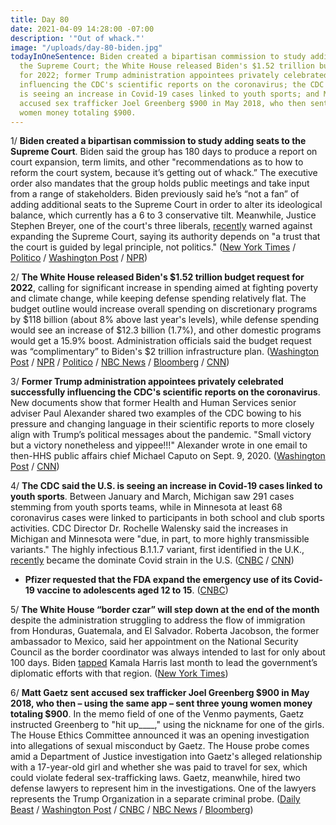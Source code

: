 ```yaml
---
title: Day 80
date: 2021-04-09 14:28:00 -07:00
description: '"Out of whack."'
image: "/uploads/day-80-biden.jpg"
todayInOneSentence: Biden created a bipartisan commission to study adding seats to
  the Supreme Court; the White House released Biden's $1.52 trillion budget request
  for 2022; former Trump administration appointees privately celebrated successfully
  influencing the CDC's scientific reports on the coronavirus; the CDC said the U.S.
  is seeing an increase in Covid-19 cases linked to youth sports; and Matt Gaetz sent
  accused sex trafficker Joel Greenberg $900 in May 2018, who then sent three young
  women money totaling $900.
---
```


1/ **Biden created a bipartisan commission to study adding seats to the Supreme Court**. Biden said the group has 180 days to produce a report on court expansion, term limits, and other "recommendations as to how to reform the court system, because it’s getting out of whack.” The executive order also mandates that the group holds public meetings and take input from a range of stakeholders. Biden previously said he’s “not a fan” of adding additional seats to the Supreme Court in order to alter its ideological balance, which currently has a 6 to 3 conservative tilt. Meanwhile, Justice Stephen Breyer, one of the court's three liberals, [recently](https://www.washingtonpost.com/politics/courts_law/justice-breyer-says-expanding-the-supreme-court-will-erode-trust/2021/04/06/cabc95c4-9730-11eb-a6d0-13d207aadb78_story.html) warned against expanding the Supreme Court, saying its authority depends on "a trust that the court is guided by legal principle, not politics." ([New York Times](https://www.nytimes.com/2021/04/09/us/politics/biden-supreme-court-packing.html) / [Politico](https://www.politico.com/news/2021/04/09/biden-supreme-court-reform-commission-480582) / [Washington Post](https://www.washingtonpost.com/politics/biden-to-unveil-commission-to-study-possible-expansion-of-supreme-court/2021/04/09/f644552c-9944-11eb-962b-78c1d8228819_story.html) / [NPR](https://www.npr.org/2021/04/09/985738915/biden-sets-up-commission-to-study-supreme-court-reform))

2/ **The White House released Biden's $1.52 trillion budget request for 2022**, calling for significant increase in spending aimed at fighting poverty and climate change, while keeping defense spending relatively flat. The budget outline would increase overall spending on discretionary programs by $118 billion (about 8% above last year's levels), while defense spending would see an increase of $12.3 billion (1.7%), and other domestic programs would get a 15.9% boost. Administration officials said the budget request was “complimentary” to Biden's $2 trillion infrastructure plan. ([Washington Post](https://www.washingtonpost.com/us-policy/2021/04/09/biden-2022-budget/) / [NPR](https://www.npr.org/2021/04/09/985718925/biden-proposes-1-5-trillion-federal-spending-plan) / [Politico](https://www.politico.com/news/2021/04/09/biden-2022-budget-spending-boost-480550) / [NBC News](https://www.nbcnews.com/politics/white-house/first-biden-budget-outline-calls-major-boost-non-defense-spending-n1263626) / [Bloomberg](https://www.bloomberg.com/news/articles/2021-04-09/biden-boosts-health-education-in-1-52-trillion-budget-request?srnd=premium&sref=MIBMEEoj) / [CNN](https://www.cnn.com/2021/04/09/politics/white-house-spending-request/index.html))

3/ **Former Trump administration appointees privately celebrated successfully influencing the CDC's scientific reports on the coronavirus**. New documents show that former Health and Human Services senior adviser Paul Alexander shared two examples of the CDC bowing to his pressure and changing language in their scientific reports to more closely align with Trump’s political messages about the pandemic. "Small victory but a victory nonetheless and yippee!!!" Alexander wrote in one email to then-HHS public affairs chief Michael Caputo on Sept. 9, 2020. ([Washington Post](https://www.washingtonpost.com/health/2021/04/09/cdc-covid-political-interference/) / [CNN](https://www.cnn.com/2021/04/09/politics/house-covid-committee-trump-cdc-administration/index.html))

4/ **The CDC said the U.S. is seeing an increase in Covid-19 cases linked to youth sports**. Between January and March, Michigan saw 291 cases stemming from youth sports teams, while in Minnesota at least 68 coronavirus cases were linked to participants in both school and club sports activities. CDC Director Dr. Rochelle Walensky said the increases in Michigan and Minnesota were "due, in part, to more highly transmissible variants." The highly infectious B.1.1.7 variant, first identified in the U.K., [recently](https://whatthefuckjusthappenedtoday.com/2021/04/07/day-78/#1-the-cdc-said-the-coronavirus-varia) became the dominate Covid strain in the U.S. ([CNBC](https://www.cnbc.com/2021/04/09/us-sees-increasing-reports-of-covid-cases-associated-with-youth-sports-cdc-director-says.html) / [CNN](https://www.cnn.com/2021/04/06/health/youth-sports-covid-spread-wellness/index.html))

* **Pfizer requested that the FDA expand the emergency use of its Covid-19 vaccine to adolescents aged 12 to 15**. ([CNBC](https://www.cnbc.com/2021/04/09/pfizer-biontech-request-expanded-emergency-use-of-covid-19-vaccine-for-ages-12-15.html))

5/ **The White House “border czar” will step down at the end of the month** despite the administration struggling to address the flow of immigration from Honduras, Guatemala, and El Salvador. Roberta Jacobson, the former ambassador to Mexico, said her appointment on the National Security Council as the border coordinator was always intended to last for only about 100 days. Biden [tapped](https://whatthefuckjusthappenedtoday.com/2021/03/24/day-64/#1-kamala-harris-will-takeover-effort) Kamala Harris last month to lead the government’s diplomatic efforts with that region. ([New York Times](https://www.nytimes.com/2021/04/09/us/politics/biden-border-czar.html))

6/ **Matt Gaetz sent accused sex trafficker Joel Greenberg $900 in May 2018, who then – using the same app – sent three young women money totaling $900**. In the memo field of one of the Venmo payments, Gaetz instructed Greenberg to "hit up____," using the nickname for one of the girls. The House Ethics Committee announced it was an opening investigation into allegations of sexual misconduct by Gaetz. The House probe comes amid a Department of Justice investigation into Gaetz's alleged relationship with a 17-year-old girl and whether she was paid to travel for sex, which could violate federal sex-trafficking laws. Gaetz, meanwhile, hired two defense lawyers to represent him in the investigations. One of the lawyers represents the Trump Organization in a separate criminal probe. ([Daily Beast](https://www.thedailybeast.com/gaetz-paid-accused-sex-trafficker-who-then-venmod-teen?scrolla=5eb6d68b7fedc32c19ef33b4) / [Washington Post](https://www.washingtonpost.com/politics/2021/04/09/joe-biden-live-updates/#link-2C22VCSMSFDYTGB2SKGQR2CJ5Q) / [CNBC](https://www.cnbc.com/2021/04/09/matt-gaetz-hires-marc-mukasey-lawyer-for-trump-organization.html) / [NBC News](https://www.nbcnews.com/politics/congress/house-ethics-committee-opens-probes-reps-gaetz-reed-over-misconduct-n1263685) / [Bloomberg](https://www.bloomberg.com/news/articles/2021-04-09/gaetz-taps-trump-defense-lawyer-for-sex-trafficking-probe?sref=MIBMEEoj))